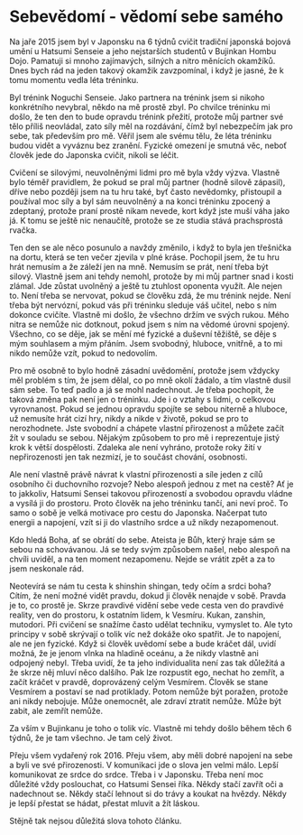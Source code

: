 # Sebevědomí - vědomí sebe samého

Na jaře 2015 jsem byl v Japonsku na 6 týdnů cvičit tradiční japonská bojová umění u Hatsumi Senseie a jeho nejstarších studentů v Bujinkan Hombu Dojo. Pamatuji si mnoho zajímavých, silných a nitro měnících okamžíků. Dnes bych rád na jeden takový okamžik zavzpomínal, i když je jasné, že k tomu momentu vedla léta tréninku.

Byl trénink Noguchi Senseie. Jako partnera na trénink jsem si nikoho konkrétního nevybral, někdo na mě prostě zbyl. Po chvilce tréninku mi došlo, že ten den to bude opravdu trénink přežití, protože můj partner své tělo příliš neovládal, zato síly měl na rozdávání, čímž byl nebezpečím jak pro sebe, tak především pro mě. Věřil jsem ale svému tělu, že léta tréninku budou vidět a vyváznu bez zranění. Fyzické omezení je smutná věc, neboť člověk jede do Japonska cvičit, nikoli se léčit.

Cvičení se silovými, neuvolněnými lidmi pro mě byla vždy výzva. Vlastně bylo téměř pravidlem, že pokud se pral můj partner (hodně silově zápasil), dříve nebo později jsem na tu hru také, byť často nevědomky, přistoupil a používal moc síly a byl sám neuvolněný a na konci tréninku zpocený a zdeptaný, protože praní prostě nikam nevede, kort když jste muší váha jako já. K tomu se ještě nic nenaučítě, protože se ze studia stává prachsprostá rvačka.

Ten den se ale něco posunulo a navždy změnilo, i když to byla jen třešnička na dortu, která se ten večer zjevila v plné kráse. Pochopil jsem, že tu hru hrát nemusím a že záleží jen na mně. Nemusím se prát, není třeba být silový. Vlastně jsem ani tehdy nemohl, protože by mi můj partner snad i kosti zlámal. Jde zůstat uvolněný a ještě tu ztuhlost oponenta využít. Ale nejen to. Není třeba se nervovat, pokud se člověku zdá, že mu trénink nejde. Není třeba být nervózní, pokud vás při tréninku sleduje váš učitel, nebo s ním dokonce cvičíte. Vlastně mi došlo, že všechno držím ve svých rukou. Mého nitra se nemůže nic dotknout, pokud jsem s ním na vědomé úrovni spojený. Všechno, co se děje, jak se mění mé fyzické a duševní těžiště, se děje s mým souhlasem a mým přáním. Jsem svobodný, hluboce, vnitřně, a to mi nikdo nemůže vzít, pokud to nedovolím.

Pro mě osobně to bylo hodně zásadní uvědomění, protože jsem vždycky měl problém s tím, že jsem dělal, co po mně okolí žádalo, a tím vlastně dusil sám sebe. To teď padlo a já se mohl nadechnout. Je třeba pochopit, že taková změna pak není jen o tréninku. Jde i o vztahy s lidmi, o celkovou vyrovnanost. Pokud se jednou opravdu spojíte se sebou niterně a hluboce, už nemusíte hrát cizí hry, nikdy a nikde v životě, pokud se pro to nerozhodnete. Jste svobodní a chápete vlastní přirozenost a můžete začít žít v souladu se sebou. Nějakým způsobem to pro mě i reprezentuje jistý krok k větší dospělosti. Zdaleka ale není vyhráno, protože roky žití v nepřirozenosti jen tak nezmizí, je to součást chování, osobnosti.

Ale není vlastně právě návrat k vlastní přirozenosti a síle jeden z cílů osobního či duchovního rozvoje? Nebo alespoň jednou z met na cestě? Ať je to jakkoliv, Hatsumi Sensei takovou přirozeností a svobodou opravdu vládne a vysílá ji do prostoru. Proto člověk na jeho tréninku tančí, ani neví proč. To samo o sobě je velká motivace pro cestu do Japonska. Načerpat tuto energii a napojení, vzít si ji do vlastního srdce a už nikdy nezapomenout.

Kdo hledá Boha, ať se obrátí do sebe. Ateista je Bůh, který hraje sám se sebou na schovávanou. Já se tedy svým způsobem našel, nebo alespoň na chvíli uviděl, a na ten moment nezapomenu. Nejde se vrátit zpět a za to jsem neskonale rád.

Neotevírá se nám tu cesta k shinshin shingan, tedy očím a srdci boha? Cítím, že není možné vidět pravdu, dokud ji člověk nenajde v sobě. Pravda je to, co prostě je. Skrze pravdivé vidění sebe vede cesta ven do pravdivé reality, ven do prostoru, k ostatním lidem, k Vesmíru. Kukan, zanshin, mutodori. Při cvičení se snažíme často udělat techniku, vymyslet to. Ale tyto principy v sobě skrývají o tolik víc než dokáže oko spatřit. Je to napojení, ale ne jen fyzické. Když si člověk uvědomí sebe a bude kráčet dál, uvidí možná, že je jenom vlnka na hladině oceánu, a že nikdy vlastně ani odpojený nebyl. Třeba uvidí, že ta jeho individualita není zas tak důležitá a že skrze něj mluví něco dalšího. Pak lze rozpustit ego, nechat ho zemřít, a začít kráčet v pravdě, doprovázený celým Vesmírem. Člověk se stane Vesmírem a postaví se nad protiklady. Potom nemůže být poražen, protože ani nikdy nebojuje. Může onemocnět, ale zdraví ztratit nemůže. Může být zabit, ale zemřít nemůže. 

Za vším v Bujinkanu je toho o tolik víc. Vlastně mi tehdy došlo během těch 6 týdnů, že je tam všechno. Je tam celý život.

Přeju všem vydařený rok 2016. Přeju všem, aby měli dobré napojení na sebe a byli ve své přirozenosti. V komunikaci jde o slova jen velmi málo. Lepší komunikovat ze srdce do srdce. Třeba i v Japonsku. Třeba není moc důležité vždy poslouchat, co Hatsumi Sensei říka. Někdy stačí zavřít oči a nadechnout se. Někdy stačí lehnout si do trávy a koukat na hvězdy. Někdy je lepší přestat se hádat, přestat mluvit a žít láskou.

Stějně tak nejsou důležitá slova tohoto článku.
